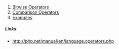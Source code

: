 1. [Bitwise Operators](./1-bitwise-operators.md)
2. [Comparison Operators](./2-comparison-operators.md)
3. [Examples](./3-more-examples.md)

##### Links
- http://php.net/manual/en/language.operators.php


